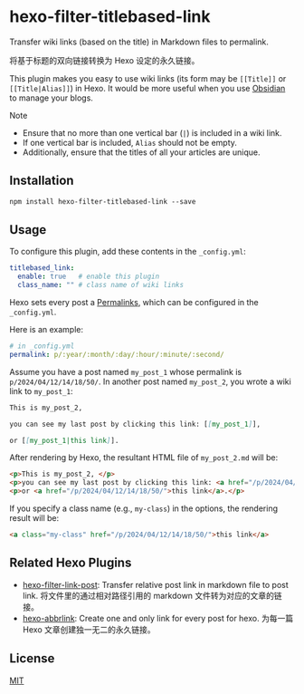 # hexo-filter-titlebased-link

Transfer wiki links (based on the title) in Markdown files to permalink.

将基于标题的双向链接转换为 Hexo 设定的永久链接。

This plugin makes you easy to use wiki links (its form may be `[[Title]]` or `[[Title|Alias]]`) in Hexo.
It would be more useful when you use [Obsidian](https://obsidian.md/) to manage your blogs.

> [!NOTE]
> - Ensure that no more than one vertical bar (`|`) is included in a wiki link.
> - If one vertical bar is included, `Alias` should not be empty.
> - Additionally, ensure that the titles of all your articles are unique.

## Installation

```markdown
npm install hexo-filter-titlebased-link --save
```

## Usage

To configure this plugin, add these contents in the `_config.yml`:

```yaml
titlebased_link:
  enable: true   # enable this plugin
  class_name: "" # class name of wiki links
```

Hexo sets every post a [Permalinks](https://hexo.io/docs/permalinks.html), which can be configured in the `_config.yml`.

Here is an example:

```yaml
# in _config.yml
permalink: p/:year/:month/:day/:hour/:minute/:second/
```

Assume you have a post named `my_post_1` whose permalink is `p/2024/04/12/14/18/50/`. 
In another post named `my_post_2`, you wrote a wiki link to `my_post_1`:

```markdown
This is my_post_2, 

you can see my last post by clicking this link: [[my_post_1]],

or [[my_post_1|this link]].
```

After rendering by Hexo, the resultant HTML file of `my_post_2.md` will be:

```html
<p>This is my_post_2, </p>
<p>you can see my last post by clicking this link: <a href="/p/2024/04/12/14/18/50/">my_post_1</a>,</p>
<p>or <a href="/p/2024/04/12/14/18/50/">this link</a>.</p>
```

If you specify a class name (e.g., `my-class`) in the options, the rendering result will be:

```html
<a class="my-class" href="/p/2024/04/12/14/18/50/">this link</a>
```

## Related Hexo Plugins

- [hexo-filter-link-post](https://github.com/tcatche/hexo-filter-link-post): Transfer relative post link in markdown file to post link. 
将文件里的通过相对路径引用的 markdown 文件转为对应的文章的链接。
- [hexo-abbrlink](https://github.com/Rozbo/hexo-abbrlink): Create one and only link for every post for hexo. 
为每一篇 Hexo 文章创建独一无二的永久链接。

## License

[MIT](./LICENSE)
